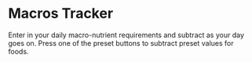 Macros Tracker
==============
Enter in your daily macro-nutrient requirements and subtract as your day goes on.
Press one of the preset buttons to subtract preset values for foods.